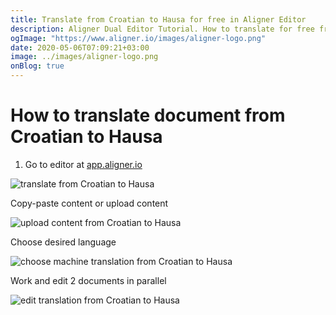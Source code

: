 ```yaml
---
title: Translate from Croatian to Hausa for free in Aligner Editor
description: Aligner Dual Editor Tutorial. How to translate for free from Croatian to Hausa. Aligner is multilingual document management platform. 
ogImage: "https://www.aligner.io/images/aligner-logo.png"
date: 2020-05-06T07:09:21+03:00
image: ../images/aligner-logo.png
onBlog: true
---
```


# How to translate document from Croatian to Hausa

1. Go to editor at [app.aligner.io](https://app.aligner.io "Aligner App web page")

![translate from Croatian to Hausa](../aligner-blank-editor.png "translate from Croatian to Hausa")

Copy-paste content or upload content

![upload content from Croatian to Hausa](../aligner-uploaded-document.png "upload content from Croatian to Hausa")

Choose desired language

![choose machine translation from Croatian to Hausa](../aligner-language-dropdown.png "choose machine translation from Croatian to Hausa")

Work and edit 2 documents in parallel

![edit translation from Croatian to Hausa](../aligner-double-sitded-editor.png "edit translation from Croatian to Hausa")

